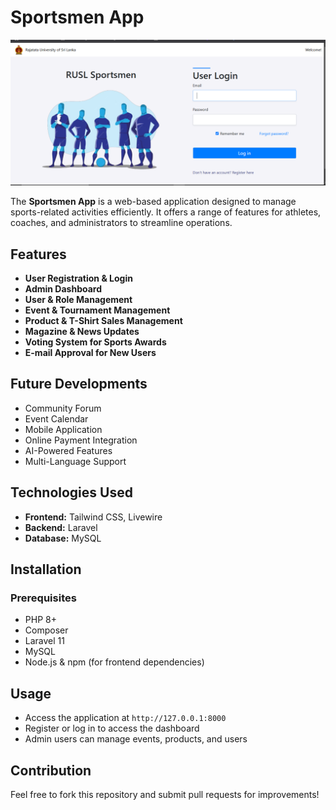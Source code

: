 # Sportsmen App


![app png](https://github.com/mihirprabhath/RUSL_Sportmen_New/blob/467357865c998ccaf590ff1287ddd2cc886f51c6/sportsmea.png)

The **Sportsmen App** is a web-based application designed to manage sports-related activities efficiently. It offers a range of features for athletes, coaches, and administrators to streamline operations.

## Features

- **User Registration & Login**
- **Admin Dashboard**
- **User & Role Management**
- **Event & Tournament Management**
- **Product & T-Shirt Sales Management**
- **Magazine & News Updates**
- **Voting System for Sports Awards**
- **E-mail Approval for New Users**

## Future Developments

- Community Forum
- Event Calendar
- Mobile Application
- Online Payment Integration
- AI-Powered Features
- Multi-Language Support

## Technologies Used

- **Frontend:** Tailwind CSS, Livewire
- **Backend:** Laravel
- **Database:** MySQL

## Installation

### Prerequisites
- PHP 8+
- Composer
- Laravel 11
- MySQL
- Node.js & npm (for frontend dependencies)


## Usage

- Access the application at `http://127.0.0.1:8000`
- Register or log in to access the dashboard
- Admin users can manage events, products, and users

## Contribution

Feel free to fork this repository and submit pull requests for improvements!
